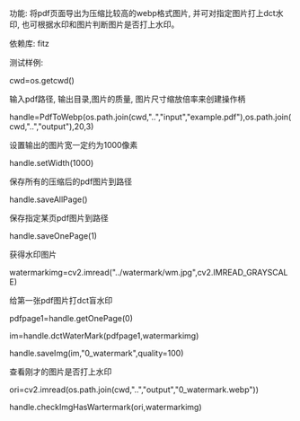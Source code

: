 

功能: 将pdf页面导出为压缩比较高的webp格式图片, 并可对指定图片打上dct水印, 也可根据水印和图片判断图片是否打上水印。

依赖库: fitz

测试样例:

cwd=os.getcwd()

输入pdf路径, 输出目录,图片的质量, 图片尺寸缩放倍率来创建操作柄

handle=PdfToWebp(os.path.join(cwd,"..","input","example.pdf"),os.path.join(cwd,"..","output"),20,3)

设置输出的图片宽一定约为1000像素

handle.setWidth(1000)

保存所有的压缩后的pdf图片到路径

handle.saveAllPage()

保存指定某页pdf图片到路径

handle.saveOnePage(1)

获得水印图片

watermarkimg=cv2.imread("../watermark/wm.jpg",cv2.IMREAD_GRAYSCALE)

给第一张pdf图片打dct盲水印

pdfpage1=handle.getOnePage(0)

im=handle.dctWaterMark(pdfpage1,watermarkimg)

handle.saveImg(im,"0_watermark",quality=100)

查看刚才的图片是否打上水印

ori=cv2.imread(os.path.join(cwd,"..","output","0_watermark.webp"))

handle.checkImgHasWartermark(ori,watermarkimg)



